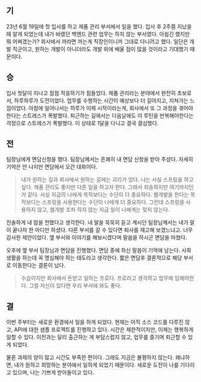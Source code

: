## 기

23년 6월 19일에 첫 입사를 하고 제품 관리 부서에서 일을 했다. 입사 후 2주쯤 지났을 때 알게 되었는데 내가 바랬던 백엔드 관련 업무는 하지 않는 부서였다. 아쉽긴 했지만 뭐 어쩌겠는가? 회사에서 까라면 까는게 직장인이니까 그대로 다니려고 했다. 일단은 개발 직군이고, 원하는 개발이 아니더라도 개발 외에 배울 점이 많을 것이라고 기대했기 때문이다.

## 승

입사 첫달이 지나고 점점 적응하기가 힘들었다. 제품 관리라는 분야에서 완전히 초보로서, 하루하루가 도전이었다. 업무를 수행하는 시간이 예상보다 더 길어지고, 지쳐가는 느낌이었다. 아침에 일어나서는 하루가 이제 시작이라는게, 회사에서 또 그 과정을 겪어야 한다는 스트레스가 폭발했다. 퇴근하는 길에서는 다음날에도 이 루틴을 반복해야한다는 걱정으로 스트레스가 폭발했다. 이 상태로 1달을 다니고 결국 결심했다.

## 전

팀장님에게 면담신청을 했다. 팀장님께서는 흔쾌히 내 면담 신청을 받아 주셨다. 자세히 기억은 안 나지만 면담에서 오간 대화이다.

> 내가 원하는 길과 회사에서 원하는 길에는 괴리가 있다. 나는 사실 스프링을 하고 싶다. 제품 관리도 좋지만 다른 일을 하고자 한다. 그래서 죄송하지만 여기까지인거 같다. 사실 지금의 나에게 목적보다는 수단이 더 중요하다. 웹개발을 한다는 목적보다는 스프링을 사용한다는 수단이 나에게 더 중요하다. 그런데 스프링을 사용하지 않고, 웹개발 조차 하지 않는 지금 일이 나에게는 맞지 않는다.

진솔하게 내 맘을 전했다고 생각한다. 내 말을 묵묵히 듣고 계시던 팀장님께서는 내가 말이 끝나자 한 마디만 하셨다. 다른 부서를 갈 수 있다면 퇴사를 재고해 보겠느냐고. 너무 감사한 제안이었다. 옆 부서와 이야기를 해보시겠다며 말씀을 하시곤 면담을 마쳤다.

오후에 옆 부서 팀장님과 면담을 진행했다. 면담 중에 하신 말씀이 기억에 남는다. 사회생활을 하는데 꼭 명심해야 하는 태도라고 생각한다. 짧은 면담후 결론적으로 해당 부서로 이동한다는 결론이 났다.

> 수습이지만 회사에서 돈받고 일하는 프로다. 프로라고 생각하고 업무에 임해야한다. 그럴 자신이 있다면 우리 부서에 와도 좋다.

## 결

이번 주부터는 새로운 환경에서 일을 하게 되었다. 현재는 아직 소스 코드를 다루진 않고, API에 대한 샘플 프로젝트를 진행하고 있다. 시간은 제한적이지만, 이제는 행복하게 일할 수 있다. 이전과는 달리 출근하는 게 부담스럽지 않고, 업무를 즐기며 퇴근할 수 있게 되었다.

물론 과제의 양이 많고 시간도 부족한 편이다. 그래도 지금은 불평하지 않는다. 왜냐하면, 내가 원하고 희망하는 분야에서 일하게 되었기 때문이다. 새로운 도전이 나를 기다리고 있으며, 나는 기쁘게 받아들이고 있다.